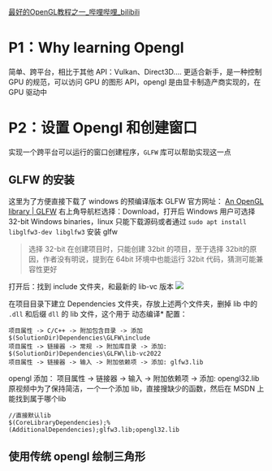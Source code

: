 [最好的OpenGL教程之一\_哔哩哔哩\_bilibili](https://www.bilibili.com/video/BV1MJ411u7Bc/?spm_id_from=333.337.search-card.all.click&vd_source=f8bf73f9a2b495eaf6f8446fa6016bc7)

# P1：Why learning Opengl
简单、跨平台，相比于其他 API：Vulkan、Direct3D.... 更适合新手，是一种控制 GPU 的规范，可以访问 GPU 的图形 API，opengl 是由显卡制造产商实现的，在 GPU 驱动中


# P2：设置 Opengl 和创建窗口

实现一个跨平台可以运行的窗口创建程序，`GLFW` 库可以帮助实现这一点

## GLFW 的安装
这里为了方便直接下载了 windows 的预编译版本
GLFW 官方网址： [An OpenGL library \| GLFW](https://www.glfw.org/)
右上角导航栏选择：Download，打开后 Windows 用户可选择 32-bit Windows binaries，linux 只能下载源码或者通过 `sudo apt install libglfw3-dev libglfw3` 安装 glfw
>选择 32-bit 在创建项目时，只能创建 32bit 的项目，至于选择 32bit的原因，作者没有明说，提到在 64bit 环境中也能运行 32bit 代码，猜测可能兼容性更好

打开后：找到 include 文件夹，和最新的 lib-vc 版本
![](http://cdn.ljc0606.cn/obsidian/202506252234202.png)

在项目目录下建立 Dependencies 文件夹，存放上述两个文件夹，删掉 lib 中的 `.dll` 和后缀 `dll` 的 lib 文件，这个用于 动态编译*
配置：
```
项目属性 -> C/C++ -> 附加包含目录 -> 添加 $(SolutionDir)Dependencies\GLFW\include
项目属性 -> 链接器 -> 常规 -> 附加库目录 -> 添加: $(SolutionDir)Dependencies\GLFW\lib-vc2022
项目属性 -> 链接器 -> 输入 -> 附加依赖项 -> 添加: glfw3.lib
```

opengl 添加：
项目属性 -> 链接器 -> 输入 -> 附加依赖项 -> 添加: opengl32.lib
原视频中为了保持简洁，一个一个添加 lib，直接搜缺少的函数，然后在 MSDN 上能找到属于哪个lib
```
//直接默认lib
$(CoreLibraryDependencies);%(AdditionalDependencies);glfw3.lib;opengl32.lib
```

## 使用传统 opengl 绘制三角形
